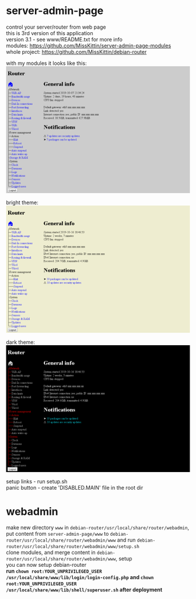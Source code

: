 # server-admin-page
control your server/router from web page  
this is 3rd version of this application  
version 3.1 - see www/README.txt for more info  
modules: https://github.com/MissKittin/server-admin-page-modules  
whole project: https://github.com/MissKittin/debian-router  

with my modules it looks like this:  
![default](preview.png?raw=true)  

bright theme:  
![bright](preview_bright.png?raw=true)  

dark theme:  
![dark](preview_dark.png?raw=true)  

setup links - run setup.sh  
panic button - create 'DISABLED.MAIN' file in the root dir

# webadmin
make new directory `www` in `debian-router/usr/local/share/router/webadmin`, put content from `server-admin-page/www` to `debian-router/usr/local/share/router/webadmin/www` and run `debian-router/usr/local/share/router/webadmin/www/setup.sh`  
clone modules, and merge content in `debian-router/usr/local/share/router/webadmin/www`, setup  
you can now setup debian-router  
**run `chown root:YOUR_UNPRIVILEGED_USER /usr/local/share/www/lib/login/login-config.php` and `chown root:YOUR_UNPRIVILEGED_USER /usr/local/share/www/lib/shell/superuser.sh` after deployment**
